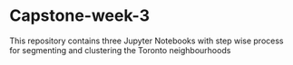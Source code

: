 # Capstone-week-3
This repository contains three Jupyter Notebooks with step wise process for segmenting and clustering the Toronto neighbourhoods 
